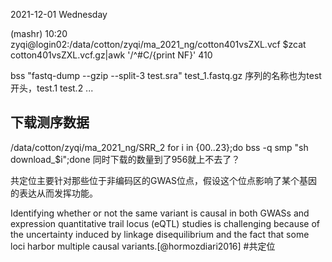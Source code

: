 2021-12-01 Wednesday

(mashr) 10:20 zyqi@login02:/data/cotton/zyqi/ma_2021_ng/cotton401vsZXL.vcf
$zcat cotton401vsZXL.vcf.gz|awk '/^#C/{print NF}'
410




bss "fastq-dump --gzip --split-3 test.sra"
test_1.fastq.gz
序列的名称也为test开头，test.1 test.2 ...


## 下载测序数据
/data/cotton/zyqi/ma_2021_ng/SRR_2
for i in {00..23};do bss -q smp  "sh download_$i";done
同时下载的数量到了956就上不去了？




共定位主要针对那些位于非编码区的GWAS位点，假设这个位点影响了某个基因的表达从而发挥功能。

 Identifying whether or not the same variant is causal in both GWASs and expression quantitative trail locus (eQTL) studies is challenging because of the uncertainty induced by linkage disequilibrium and the fact that some loci harbor multiple causal variants.[@hormozdiari2016] #共定位